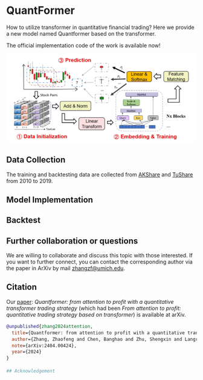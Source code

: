 # QuantFormer
How to utilize transformer in quantitative financial trading? Here we provide a new model named Quantformer based on the transformer. 

The official implementation code of the work is available now!

![Overview](./Overview.png)

## Data Collection
The training and backtesting data are collected from [AKShare](https://github.com/akfamily/akshare) and [TuShare](https://github.com/waditu/tushare) from 2010 to 2019.  

## Model Implementation

## Backtest

## Further collaboration or questions
We are willing to collaborate and discuss this topic with those interested. If you want to further connect, you can contact the corresponding author via the paper in ArXiv by mail [zhangzf@umich.edu](mailto:zhangzf@umich.edu). 

## Citation
Our [paper](https://arxiv.org/abs/2404.00424): *Quantformer: from attention to profit with a quantitative transformer trading strategy* (which had been *From attention to profit: quantitative trading strategy based on transformer*) is available at arXiv.
```bibtex
@unpublished{zhang2024attention,
  title={Quantformer: from attention to profit with a quantitative transformer trading strategy},
  author={Zhang, Zhaofeng and Chen, Banghao and Zhu, Shengxin and Langren{\'e}, Nicolas},
  note={arXiv:2404.00424},
  year={2024}
}

## Acknowledgement

